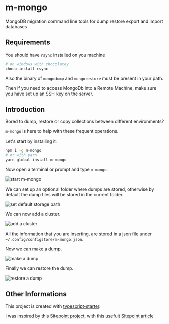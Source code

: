 # m-mongo

MongoDB migration command line tools for dump restore export and import databases

## Requirements

You should have `rsync` installed on you machine

```sh
# on windows with chocolatey
choco install rsync
```

Also the binary of `mongodump` and `mongorestore` must be present in your path.

Then if you need to access MongoDb into a Remote Machine, make sure you have set up an SSH key on the server.

## Introduction

Bored to dump, restore or copy collections between different environments?

`m-mongo` is here to help with these frequent operations.

Let's start by installing it:

```sh
npm i -g m-mongo
# or with yarn
yarn global install m-mongo
```

Now open a terminal or prompt and type `m-mongo`.

![start m-mongo](https://i.imgur.com/V0bTIY6.gif)

We can set up an optional folder where dumps are stored, otherwise by default the dump files will be stored in the current folder.

![set default storage path](https://i.imgur.com/rSh8pML.gif)

We can now add a cluster.

![add a cluster](https://i.imgur.com/cdKi7gA.gif)

All the information that you are inserting, are stored in a json file under `~/.config/configstore/m-mongo.json`.

Now we can make a dump.

![make a dump](https://i.imgur.com/fYMwoiG.gif)

Finally we can restore the dump.

![restore a dump](https://i.imgur.com/EYIwLca.gif)

## Other Informations

This project is created with [typescript-starter](https://github.com/bitjson/typescript-starter).

I was inspired by this [Sitepoint project](https://github.com/sitepoint-editors/ginit), with this usefult [Sitepoint article](https://www.sitepoint.com/javascript-command-line-interface-cli-node-js/)
